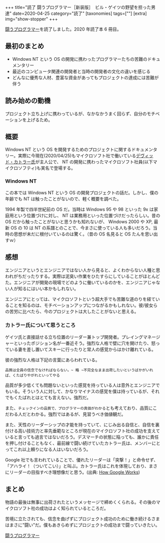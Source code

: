 +++
title="読了 闘うプログラマー［新装版］　ビル・ゲイツの野望を担った男達"
date=2020-04-25
category="読了"
[taxonomies]
tags=[""]
[extra]
img="show-stopper"
+++

[闘うプログラマー](https://amzn.to/3aDJBtx)を読了しました。2020 年読了本 6 冊目。

## 最初のまとめ

* Windows NT という OS の開発に携わったプログラマーたちの苦難のドキュメンタリー
* 最近のコンピュータ関連の開発者と当時の開発者の文化の違いを感じる
* どんなに優秀な人材、豊富な資金があってもプロジェクトの達成には苦難が伴う

## 読み始めの動機

プロジェクト立ち上げに携わっているが、なかなかうまく回らず、自分のモチベーションを上げるため。

## 概要

Windows NT という OS を開発するためのプロジェクトに関するドキュメンタリー。実際に今現在(2020/04/25)もマイクロソフト社で働いている[デヴィッド・カトラー氏](https://ja.wikipedia.org/wiki/%E3%83%87%E3%83%B4%E3%82%A3%E3%83%83%E3%83%89%E3%83%BB%E3%82%AB%E3%83%88%E3%83%A9%E3%83%BC)が主人公で、 NT の開発に携わったマイクロソフト社員(以下マイクロソフティ)も実名で登場する。

### Windows NT

この本では Windows NT という OS の開発プロジェクトの話だ。しかし、僕の年齢でも NT は触ったことがないので、軽く概要を調べた。

1994 年製で四半世紀前の OS だ。当時は Windows 95 や 98 といった 9x は家庭用という位置づけに対し、 NT は業務用といった位置づけだったらしい。昔の OS だから触ったことがないと思うかも知れないが、 Windows 2000 や XP, 最新 OS の 10 は NT の系譜とのことで、今まさに使っている人も多いだろう。当時の思想が未だに根付いているのは驚く。（昔の OS 名見ると OS たんを思い出すｗ）

## 感想

エンジニアというとエンジニアではない人から見ると、よくわからない人種と思われがちだったりする。実際は泥臭い作業をひたすらにしていることがほとんどた。エンジニアが開発の現場でどのように働いているのかを、エンジニアじゃない人が知るにはいい本かもしれない。

エンジニアにとっては、マイクロソフトという超大手でも苦難な道のりを経ていることを知るのは、モチベーションアップにつながるかもしれない。彼/彼女らの苦労に比べたら、今のプロジェクトは大したことがないと思える。

### カトラー氏について思うところ

ゲイツ氏と直接話せる立ち位置のリーダー兼トップ開発者。プレイングマネージャーといったポジション名が一番近そう。強烈な人格で壁に穴を開けたり、怒っている妻を差し置いてスキーに行ったりと常人の感覚からはかけ離れている。

彼の強烈な人格は下記の言葉にあらわれている。

`品質は全員の信念でなければならない。~ 略 ~不完全なまま出荷したいというばかがいれば、くたばりやがれといってやる`

品質が多少低くても問題ないといった感覚を持っている人は意外とエンジニアでもいる。そういう人に対して、かなりマイナスの感覚を僕は持っているが、それでもくたばれとはとても言えない。強烈だ。

また、`チェックインの品質で、プログラマーの真価がわかる`とも考えており、品質にこだわる人だとわかる。強烈ではあるが、見習うべき価値観だ。

また、天性のリーダーシップの才能を持っていて、にじみ出る自信と、自信を裏付ける高い技術力と率先垂範なところが現在のマイクロソフト社の成功を支えていると言っても過言ではないだろう。デスマーチの状態に陥っても、誰かに責任を押し付けることもなく、最前線で闘い続けていたカトラー氏は、メンバーにとってこれ以上頼りになる人はいないだろう。

Google 社でも言われていることで、優れたリーダーは「突撃！」と命令せず、「アハライ！（ついてこい）」と叫ぶ。カトラー氏はこれを体現しており、まさにリーダーの目指すべき理想像だと思う。(出典: [How Google Works](https://amzn.to/3aE2nAK))

## まとめ

物語の最後は無事に出荷されたというメッセージで締めくくられる。その後のマイクロソフト社の成功はよく知られているところだ。

苦境に立たされても、信念を曲げずにプロジェクト成功のために働き続けるさまはまさに"闘い"だ。僕もあきらめずにプロジェクトの成功まで闘っていきたい。

[闘うプログラマー](https://amzn.to/3aDJBtx)